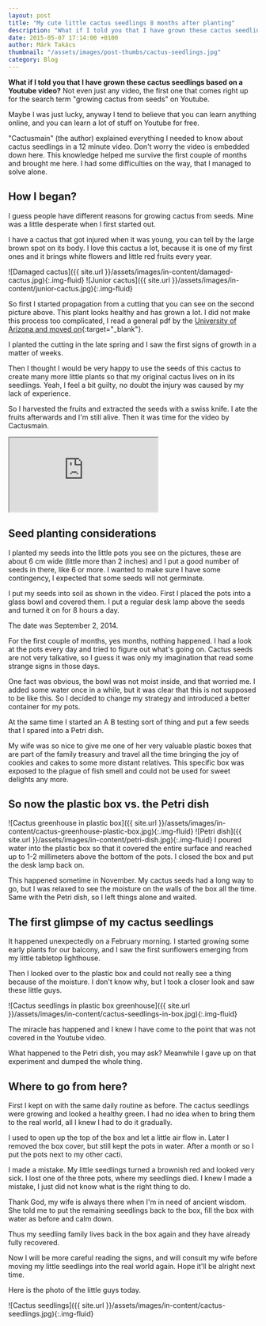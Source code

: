 ```yaml
---
layout: post
title: "My cute little cactus seedlings 8 months after planting"
description: "What if I told you that I have grown these cactus seedlings based on a Youtube video? 8 months later I'm proud and a bit wiser."
date: 2015-05-07 17:14:00 +0100
author: Márk Takács
thumbnail: "/assets/images/post-thumbs/cactus-seedlings.jpg"
category: Blog
---
```


**What if I told you that I have grown these cactus seedlings based on a Youtube video?** Not even just any video, the first one that comes right up for the search term "growing cactus from seeds" on Youtube.

Maybe I was just lucky, anyway I tend to believe that you can learn anything online, and you can learn a lot of stuff on Youtube for free.

"Cactusmain" (the author) explained everything I needed to know about cactus seedlings in a 12 minute video. Don't worry the video is embedded down here. This knowledge helped me survive the first couple of months and brought me here. I had some difficulties on the way, that I managed to solve alone.

## How I began?

I guess people have different reasons for growing cactus from seeds. Mine was a little desperate when I first started out.

I have a cactus that got injured when it was young, you can tell by the large brown spot on its body. I love this cactus a lot, because it is one of my first ones and it brings white flowers and little red fruits every year.

![Damaged cactus]({{ site.url }}/assets/images/in-content/damaged-cactus.jpg){:.img-fluid}
![Junior cactus]({{ site.url }}/assets/images/in-content/junior-cactus.jpg){:.img-fluid}

So first I started propagation from a cutting that you can see on the second picture above. This plant looks healthy and has grown a lot. I did not make this process too complicated, I read a general pdf by the [University of Arizona and moved on](https://extension.arizona.edu/sites/extension.arizona.edu/files/pubs/az1483.pdf){:target="\_blank"}.

I planted the cutting in the late spring and I saw the first signs of growth in a matter of weeks.

Then I thought I would be very happy to use the seeds of this cactus to create many more little plants so that my original cactus lives on in its seedlings. Yeah, I feel a bit guilty, no doubt the injury was caused by my lack of experience.

So I harvested the fruits and extracted the seeds with a swiss knife. I ate the fruits afterwards and I'm still alive. Then it was time for the video by Cactusmain.

<div class="mb-4 embed-responsive embed-responsive-16by9">
    <iframe class="embed-responsive-item" src="https://www.youtube.com/embed/4m7JMH6uzyg" allowfullscreen></iframe>
</div>
 
## Seed planting considerations

I planted my seeds into the little pots you see on the pictures, these are about 6 cm wide (little more than 2 inches) and I put a good number of seeds in there, like 6 or more. I wanted to make sure I have some contingency, I expected that some seeds will not germinate.

I put my seeds into soil as shown in the video. First I placed the pots into a glass bowl and covered them. I put a regular desk lamp above the seeds and turned it on for 8 hours a day.

The date was September 2, 2014.

For the first couple of months, yes months, nothing happened. I had a look at the pots every day and tried to figure out what's going on. Cactus seeds are not very talkative, so I guess it was only my imagination that read some strange signs in those days.

One fact was obvious, the bowl was not moist inside, and that worried me. I added some water once in a while, but it was clear that this is not supposed to be like this. So I decided to change my strategy and introduced a better container for my pots.

At the same time I started an A B testing sort of thing and put a few seeds that I spared into a Petri dish.

My wife was so nice to give me one of her very valuable plastic boxes that are part of the family treasury and travel all the time bringing the joy of cookies and cakes to some more distant relatives. This specific box was exposed to the plague of fish smell and could not be used for sweet delights any more.

## So now the plastic box vs. the Petri dish

![Cactus greenhouse in plastic box]({{ site.url }}/assets/images/in-content/cactus-greenhouse-plastic-box.jpg){:.img-fluid}
![Petri dish]({{ site.url }}/assets/images/in-content/petri-dish.jpg){:.img-fluid}
I poured water into the plastic box so that it covered the entire surface and reached up to 1-2 millimeters above the bottom of the pots. I closed the box and put the desk lamp back on.

This happened sometime in November. My cactus seeds had a long way to go, but I was relaxed to see the moisture on the walls of the box all the time. Same with the Petri dish, so I left things alone and waited.

## The first glimpse of my cactus seedlings

It happened unexpectedly on a February morning. I started growing some early plants for our balcony, and I saw the first sunflowers emerging from my little tabletop lighthouse.

Then I looked over to the plastic box and could not really see a thing because of the moisture. I don't know why, but I took a closer look and saw these little guys.

![Cactus seedlings in plastic box greenhouse]({{ site.url }}/assets/images/in-content/cactus-seedlings-in-box.jpg){:.img-fluid}

The miracle has happened and I knew I have come to the point that was not covered in the Youtube video.

What happened to the Petri dish, you may ask? Meanwhile I gave up on that experiment and dumped the whole thing.

## Where to go from here?

First I kept on with the same daily routine as before. The cactus seedlings were growing and looked a healthy green. I had no idea when to bring them to the real world, all I knew I had to do it gradually.

I used to open up the top of the box and let a little air flow in. Later I removed the box cover, but still kept the pots in water. After a month or so I put the pots next to my other cacti.

I made a mistake. My little seedlings turned a brownish red and looked very sick. I lost one of the three pots, where my seedlings died. I knew I made a mistake, I just did not know what is the right thing to do.

Thank God, my wife is always there when I'm in need of ancient wisdom. She told me to put the remaining seedlings back to the box, fill the box with water as before and calm down.

Thus my seedling family lives back in the box again and they have already fully recovered.

Now I will be more careful reading the signs, and will consult my wife before moving my little seedlings into the real world again. Hope it'll be alright next time.

Here is the photo of the little guys today.

![Cactus seedlings]({{ site.url }}/assets/images/in-content/cactus-seedlings.jpg){:.img-fluid}
